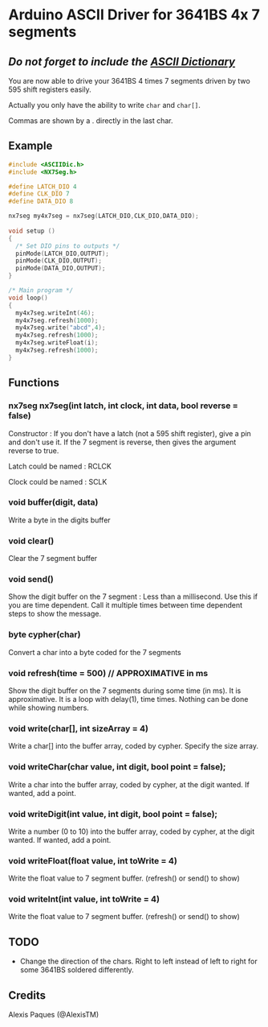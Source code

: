 Arduino ASCII Driver for 3641BS 4x 7 segments
=======================================

## *Do not forget to include the [ASCII Dictionary](github.com/AlexisTM/ASCIIDic)*

You are now able to drive your 3641BS 4 times 7 segments driven by two 595 shift registers easily.

Actually you only have the ability to write `char` and `char[]`. 

Commas are shown by a . directly in the last char.

Example
---------


```C++
#include <ASCIIDic.h>
#include <NX7Seg.h>

#define LATCH_DIO 4
#define CLK_DIO 7
#define DATA_DIO 8

nx7seg my4x7seg = nx7seg(LATCH_DIO,CLK_DIO,DATA_DIO);
 
void setup ()
{
  /* Set DIO pins to outputs */
  pinMode(LATCH_DIO,OUTPUT);
  pinMode(CLK_DIO,OUTPUT);
  pinMode(DATA_DIO,OUTPUT);
}

/* Main program */
void loop()
{
  my4x7seg.writeInt(46);
  my4x7seg.refresh(1000);
  my4x7seg.write("abcd",4);
  my4x7seg.refresh(1000);
  my4x7seg.writeFloat(i);
  my4x7seg.refresh(1000);
}
```


Functions
--------

### nx7seg nx7seg(int latch, int clock, int data, bool reverse = false)
Constructor : If you don't have a latch (not a 595 shift register), give a pin and don't use it. If the 7 segment is reverse, then gives the argument reverse to true.

Latch could be named : RCLCK

Clock could be named : SCLK

### void buffer(digit, data)
Write a byte in the digits buffer

### void clear()
Clear the 7 segment buffer

### void send()
Show the digit buffer on the 7 segment : Less than a millisecond. Use this if you are time dependent. Call it multiple times between time dependent steps to show the message.

### byte cypher(char)
Convert a char into a byte coded for the 7 segments

### void refresh(time = 500) // APPROXIMATIVE in ms
Show the digit buffer on the 7 segments during some time (in ms). It is approximative. It is a loop with delay(1), time times. Nothing can be done while showing numbers.

### void write(char[], int sizeArray = 4)
Write a char[] into the buffer array, coded by cypher. Specify the size array.

### void writeChar(char value, int digit, bool point = false);
Write a char into the buffer array, coded by cypher, at the digit wanted. If wanted, add a point.

### void writeDigit(int value, int digit, bool point = false);
Write a number (0 to 10) into the buffer array, coded by cypher, at the digit wanted. If wanted, add a point.

### void writeFloat(float value, int toWrite = 4)
Write the float value to 7 segment buffer. (refresh() or send() to show)

### void writeInt(int value, int toWrite = 4)
Write the float value to 7 segment buffer. (refresh() or send() to show)

## TODO 
* Change the direction of the chars. Right to left instead of left to right for some 3641BS soldered differently.

Credits
-------
Alexis Paques (@AlexisTM)
